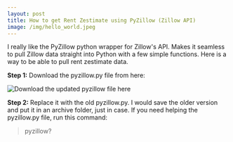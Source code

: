 ```yaml
---
layout: post
title: How to get Rent Zestimate using PyZillow (Zillow API)
image: /img/hello_world.jpeg
---
```


I really like the PyZillow python wrapper for Zillow's API. Makes it seamless to pull Zillow data straight into Python with a few simple functions. Here is a way to be able to pull rent zestimate data.

**Step 1:** Download the pyzillow.py file from here:

![Download the updated pyzillow file here](./)

**Step 2:** Replace it with the old pyzillow.py. I would save the older version and put it in an archive folder, just in case. If you need helping the pyzillow.py file, run this command:
>pyzillow?
